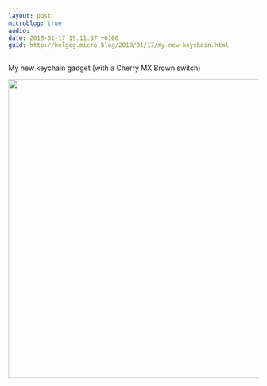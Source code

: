 ```yaml
---
layout: post
microblog: true
audio: 
date: 2018-01-17 19:11:57 +0100
guid: http://helgeg.micro.blog/2018/01/17/my-new-keychain.html
---
```

My new keychain gadget (with a Cherry MX Brown switch)

<img src="http://helgeg.micro.blog/uploads/2018/155c119208.jpg" width="600" height="600" />
